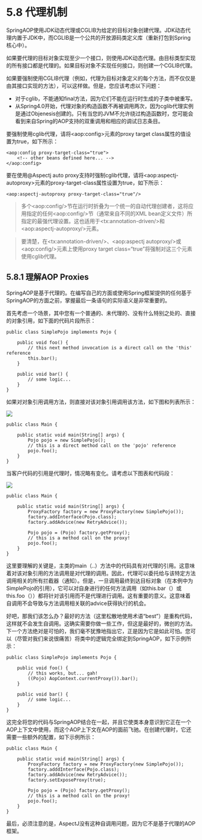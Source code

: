 # 5.8 代理机制

SpringAOP使用JDK动态代理或CGLIB为给定的目标对象创建代理。JDK动态代理内置于JDK中，而CGLIB是一个公共的开放源码类定义库（重新打包到Spring核心中）。

如果要代理的目标对象实现至少一个接口，则使用JDK动态代理。由目标类型实现的所有接口都是代理的。如果目标对象不实现任何接口，则创建一个CGLIB代理。

如果要强制使用CGLIB代理（例如，代理为目标对象定义的每个方法，而不仅仅是由其接口实现的方法），可以这样做。但是，您应该考虑以下问题：
* 对于cglib，不能通知final方法，因为它们不能在运行时生成的子类中被重写。
* 从Spring4.0开始，代理对象的构造函数不再被调用两次，因为cglib代理实例是通过Objenesis创建的。只有当您的JVM不允许绕过构造函数时，您可能会看到来自Spring的AOP支持的双重调用和相应的调试日志条目。
  
要强制使用cglib代理，请将&lt;aop:config>元素的proxy target class属性的值设置为true，如下所示：

~~~
<aop:config proxy-target-class="true">
    <!-- other beans defined here... -->
</aop:config>
~~~

要在使用@Aspectj auto proxy支持时强制cglib代理，请将&lt;aop:aspectj-autoproxy>元素的proxy-target-class属性设置为true，如下所示：

~~~
<aop:aspectj-autoproxy proxy-target-class="true"/>
~~~

>多个&lt;aop:config/>节在运行时折叠为一个统一的自动代理创建者，这将应用指定的任何&lt;aop:config/>节（通常来自不同的XML bean定义文件）所指定的最强代理设置。这也适用于&lt;tx:annotation-driven/>和&lt;aop:aspectj-autoproxy/>元素。

>要清楚，在&lt;tx:annotation-driven/>、&lt;aop:aspectj autoproxy/>或&lt;aop:config/>元素上使用proxy target class=“true”将强制对这三个元素使用cglib代理。

## 5.8.1 理解AOP Proxies

SpringAOP是基于代理的。在编写自己的方面或使用Spring框架提供的任何基于SpringAOP的方面之前，掌握最后一条语句的实际语义是非常重要的。

首先考虑一个场景，其中您有一个普通的、未代理的、没有什么特别之处的、直接的对象引用，如下面的代码片段所示：

~~~
public class SimplePojo implements Pojo {

    public void foo() {
        // this next method invocation is a direct call on the 'this' reference
        this.bar();
    }

    public void bar() {
        // some logic...
    }
}
~~~

如果对对象引用调用方法，则直接对该对象引用调用该方法，如下图和列表所示：

![](https://docs.spring.io/spring/docs/5.1.8.RELEASE/spring-framework-reference/images/aop-proxy-plain-pojo-call.png)

~~~
public class Main {

    public static void main(String[] args) {
        Pojo pojo = new SimplePojo();
        // this is a direct method call on the 'pojo' reference
        pojo.foo();
    }
}
~~~

当客户代码的引用是代理时，情况略有变化。请考虑以下图表和代码段：

![](https://docs.spring.io/spring/docs/5.1.8.RELEASE/spring-framework-reference/images/aop-proxy-call.png)

~~~
public class Main {

    public static void main(String[] args) {
        ProxyFactory factory = new ProxyFactory(new SimplePojo());
        factory.addInterface(Pojo.class);
        factory.addAdvice(new RetryAdvice());

        Pojo pojo = (Pojo) factory.getProxy();
        // this is a method call on the proxy!
        pojo.foo();
    }
}
~~~

这里要理解的关键是，主类的main（..）方法中的代码具有对代理的引用。这意味着对该对象引用的方法调用是对代理的调用。因此，代理可以委托给与该特定方法调用相关的所有拦截器（通知）。但是，一旦调用最终到达目标对象（在本例中为SimplePojo的引用），它可以对自身进行的任何方法调用（如this.bar（）或this.foo（））都将针对该引用而不是代理进行调用。这有重要的意义。这意味着自调用不会导致与方法调用相关联的advice获得执行的机会。

好吧，那我们该怎么办？最好的方法（这里松散地使用术语“best”）是重构代码，这样就不会发生自调用。这确实需要你做一些工作，但这是最好的，微创的方法。下一个方法绝对是可怕的，我们毫不犹豫地指出它，正是因为它是如此可怕。您可以（尽管对我们来说很痛苦）将类中的逻辑完全绑定到SpringAOP，如下示例所示：

~~~
public class SimplePojo implements Pojo {

    public void foo() {
        // this works, but... gah!
        ((Pojo) AopContext.currentProxy()).bar();
    }

    public void bar() {
        // some logic...
    }
}
~~~

这完全将您的代码与SpringAOP结合在一起，并且它使类本身意识到它正在一个AOP上下文中使用，而这个AOP上下文在AOP的面前飞驰。在创建代理时，它还需要一些额外的配置，如下示例所示：

~~~
public class Main {

    public static void main(String[] args) {
        ProxyFactory factory = new ProxyFactory(new SimplePojo());
        factory.adddInterface(Pojo.class);
        factory.addAdvice(new RetryAdvice());
        factory.setExposeProxy(true);

        Pojo pojo = (Pojo) factory.getProxy();
        // this is a method call on the proxy!
        pojo.foo();
    }
}
~~~

最后，必须注意的是，AspectJ没有这种自调用问题，因为它不是基于代理的AOP框架。

